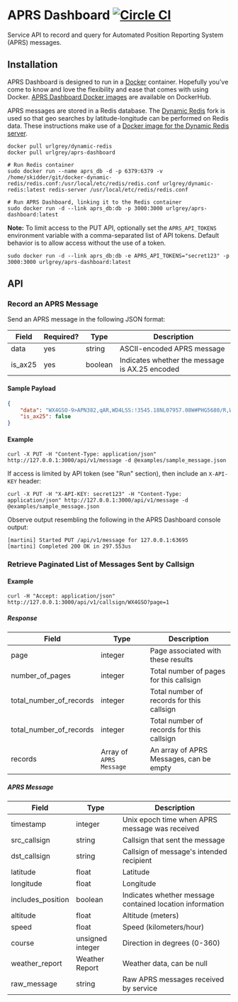 APRS Dashboard [![Circle CI](https://circleci.com/gh/urlgrey/aprs-dashboard.png?style=badge)](https://circleci.com/gh/urlgrey/aprs-dashboard)
==============

Service API to record and query for Automated Position Reporting System (APRS) messages.

Installation
------------
APRS Dashboard is designed to run in a [Docker](https://www.docker.com/) container.  Hopefully you've come to know and love the flexibility and ease that comes with using Docker.  [APRS Dashboard Docker images](https://registry.hub.docker.com/u/urlgrey/aprs-dashboard/) are available on DockerHub.

APRS messages are stored in a Redis database.  The [Dynamic Redis](https://matt.sh/dynamic-redis) fork is used so that geo searches by latitude-longitude can be performed on Redis data.  These instructions make use of a [Docker image for the Dynamic Redis server](https://registry.hub.docker.com/u/urlgrey/dynamic-redis/).

```shell
docker pull urlgrey/dynamic-redis
docker pull urlgrey/aprs-dashboard

# Run Redis container
sudo docker run --name aprs_db -d -p 6379:6379 -v /home/skidder/git/docker-dynamic-redis/redis.conf:/usr/local/etc/redis/redis.conf urlgrey/dynamic-redis:latest redis-server /usr/local/etc/redis/redis.conf

# Run APRS Dashboard, linking it to the Redis container
sudo docker run -d --link aprs_db:db -p 3000:3000 urlgrey/aprs-dashboard:latest
```

**Note:** To limit access to the PUT API, optionally set the `APRS_API_TOKENS` environment variable with a comma-separated list of API tokens.  Default behavior is to allow access without the use of a token.
```shell
sudo docker run -d --link aprs_db:db -e APRS_API_TOKENS="secret123" -p 3000:3000 urlgrey/aprs-dashboard:latest
```

API
---

### Record an APRS Message
Send an APRS message in the following JSON format:

| Field  | Required?  | Type | Description  |
|---|---|---|---|
| data  | yes  | string | ASCII-encoded APRS message |
| is_ax25  |  yes | boolean  | Indicates whether the message is AX.25 encoded |

#### Sample Payload
```json
{
    "data": "WX4GSO-9>APN382,qAR,WD4LSS:!3545.18NL07957.08W#PHG5680/R,W,85NC,NCn Mount Shepherd Piedmont Triad NC",
    "is_ax25": false
}
```

#### Example
```shell
curl -X PUT -H "Content-Type: application/json" http://127.0.0.1:3000/api/v1/message -d @examples/sample_message.json
```

If access is limited by API token (see "Run" section), then include an `X-API-KEY` header:
```shell
curl -X PUT -H "X-API-KEY: secret123" -H "Content-Type: application/json" http://127.0.0.1:3000/api/v1/message -d @examples/sample_message.json
```

Observe output resembling the following in the APRS Dashboard console output:
```shell
[martini] Started PUT /api/v1/message for 127.0.0.1:63695
[martini] Completed 200 OK in 297.553us
```

### Retrieve Paginated List of Messages Sent by Callsign

#### Example
```shell
curl -H "Accept: application/json" http://127.0.0.1:3000/api/v1/callsign/WX4GSO?page=1
```

##### Response
| Field  | Type | Description  |
|---|---|---|
| page  | integer | Page associated with these results |
| number_of_pages  |  integer  | Total number of pages for this callsign |
| total_number_of_records  |  integer  | Total number of records for this callsign |
| total_number_of_records  |  integer  | Total number of records for this callsign |
| records  |  Array of ```APRS Message```  | An array of APRS Messages, can be empty |

##### APRS Message
| Field  | Type | Description  |
|---|---|---|
| timestamp  | integer | Unix epoch time when APRS message was received |
| src_callsign  |  string  | Callsign that sent the message |
| dst_callsign  |  string  | Callsign of message's intended recipient |
| latitude  |  float  | Latitude |
| longitude  |  float  | Longitude  |
| includes_position  |  boolean  | Indicates whether message contained location information |
| altitude  |  float  | Altitude (meters) |
| speed  |  float  | Speed (kilometers/hour) |
| course  |  unsigned integer  | Direction in degrees (0-360) |
| weather_report  |  Weather Report  | Weather data, can be null |
| raw_message  |  string  | Raw APRS messages received by service |
